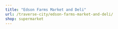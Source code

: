 ```yaml
---
title: "Edson Farms Market and Deli"
url: /traverse-city/edson-farms-market-and-deli/
shop: supermarket
---
```

